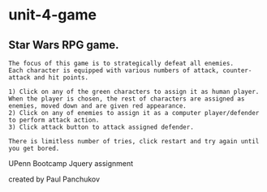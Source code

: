 # unit-4-game


   ## Star Wars RPG game. 
    
    The focus of this game is to strategically defeat all enemies. 
    Each character is equipped with various numbers of attack, counter-attack and hit points. 

    1) Click on any of the green characters to assign it as human player. When the player is chosen, the rest of characters are assigned as enemies, moved down and are given red appearance. 
    2) Click on any of enemies to assign it as a computer player/defender to perform attack action. 
    3) Click attack button to attack assigned defender. 

    There is limitless number of tries, click restart and try again until you get bored.

UPenn Bootcamp Jquery assignment

created by Paul Panchukov